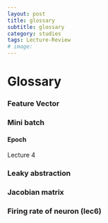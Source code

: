 ```yaml
---
layout: post
title: glossary
subtitle: glossary
category: studies
tags: Lecture-Review
# image:
---
```


# Glossary

### Feature Vector


### Mini batch

#### Epoch

Lecture 4
### Leaky abstraction

### Jacobian matrix

### Firing rate of neuron (lec6)
